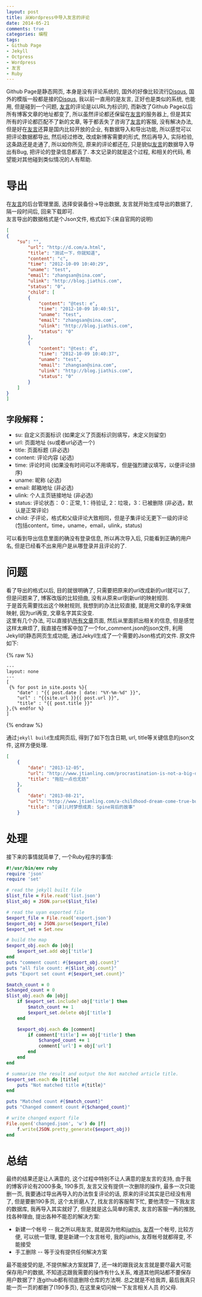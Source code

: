 ```yaml
---
layout: post
title: 从Wordpress中导入友言的评论
date: 2014-05-21
comments: true
categories: 编程
tags: 
- Github Page
- Jekyll
- Octpress
- Wordpress
- 友言
- Ruby
---
```


Github Page是静态网页, 本身是没有评论系统的, 国外的好像比较流行[Disqus][], 国外的模版一般都是接的[Disqus][], 我以前一直用的是友言, 正好也是类似的系统, 也能用, 但是碰到一个问题, [友言][]的评论是以URL为标识的, 而新改了Github Page以后所有博客文章的地址都变了, 所以虽然评论都还保留在[友言][]的服务器上, 但是其实所有的评论都匹配不了新的文章, 等于都丢失了咨询了[友言][]的客服, 没有解决办法, 但是好在[友言][]还算是国内比较开放的企业, 有数据导入和导出功能, 所以感觉可以把评论数据都导出, 然后经过修改, 改成新博客需要的形式, 然后再导入, 实际检验, 这条路还是走通了, 所以如你所见, 原来的评论都还在, 只是貌似[友言][]的数据导入导出有Bug, 把评论的登录信息都丢了.  本文记录的就是这个过程, 和相关的代码, 希望能对其他碰到类似情况的人有帮助.  

<!-- more -->

# 导出
在[友言][]的后台管理里面, 选择安装备份->导出数据, 友言就开始生成导出的数据了, 隔一段时间后, 回来下载即可.  
友言导出的数据格式是个Json文件, 格式如下:(来自官网的说明)
~~~ json
[
{
	"su": "",
		"url": "http://d.com/a.html",
		"title": "测试一下，你就知道",
		"content": "c",
		"time": "2012-10-09 10:40:29",
		"uname": "test",
		"email": "zhangsan@sina.com",
		"ulink": "http://blog.jiathis.com",
		"status": "0",
		"child": [
		{
			"content": "@test: e",
			"time": "2012-10-09 10:40:51",
			"uname": "test",
			"email": "zhangsan@sina.com",
			"ulink": "http://blog.jiathis.com",
			"status": "0"
		},
		{
			"content": "@test: d",
			"time": "2012-10-09 10:40:37",
			"uname": "test",
			"email": "zhangsan@sina.com",
			"ulink": "http://blog.jiathis.com",
			"status": "0"
		}
	]
}
]
~~~

## 字段解释：
* su: 自定义页面标识 (如果定义了页面标识则填写，未定义则留空)
* url: 页面地址 (su或者url必选一个)
* title: 页面标题 (非必选)
* content: 评论内容 (必选)
* time: 评论时间 (如果没有时间可以不用填写，但是强烈建议填写，以便评论排序)
* uname: 昵称 (必选)
* email: 邮箱地址 (非必选)
* ulink: 个人主页链接地址 (非必选)
* status: 评论状态： 0：正常, 1：待验证, 2：垃圾，3：已被删除 (非必选，默认是正常评论)
* child: 子评论，格式和父级评论大致相同，但是子集评论无更下一级的评论 (包括content，time，uname，email，ulink，status) 

可以看到导出信息里面的确没有登录信息, 所以再次导入后, 只能看到正确的用户名, 但是已经看不出来用户是从哪登录并且评论的了.  

# 问题
看了导出的格式以后, 目的就很明确了, 只需要把原来的url改成新的url就可以了, 但是问题来了, 博客改版的比较扭曲, 没有从原来url到新url的映射规则.  
于是首先需要找出这个映射规则, 我想到的办法比较直接, 就是用文章的名字来做映射, 因为url再变, 文章名字其实没变.  
这里有几个办法, 可以直接扒[所有文章](/archive.html)页面, 然后从里面抓出相关的信息, 但是感觉这样太麻烦了, 我直接在博客中加了一个for_comment.json的json文件, 利用Jekyll的静态网页生成功能, 通过Jekyll生成了一个需要的Json格式的文件.  原文件如下:

{% raw %} 
~~~
---
layout: none
---
[
 {% for post in site.posts %}{
	"date" : "{{ post.date | date: "%Y-%m-%d" }}",
	"url" : "{{site.url }}{{ post.url }}",
	"title" : "{{ post.title }}"
},{% endfor %}
]
~~~
{% endraw %} 

通过`jekyll build`生成网页后, 得到了如下包含日期, url, title等关键信息的json文件, 这样方便处理.

~~~ json
[
    {
        "date": "2013-12-05",
        "url": "http://www.jtianling.com/procrastination-is-not-a-big-deal.html",
        "title": "拖拉一点也无妨"
    },
    {
        "date": "2013-08-21",
        "url": "http://www.jtianling.com/a-childhood-dream-come-true-building-spine.html",
        "title": "[译]儿时梦想成真: Spine背后的故事"
    }
~~~

# 处理
接下来的事情就简单了, 一个Ruby程序的事情:

~~~ ruby
#!/usr/bin/env ruby
require 'json'
require 'set'

# read the jekyll built file
$list_file = File.read('list.json')
$list_obj = JSON.parse($list_file)

# read the uyan exported file
$export_file = File.read('export.json')
$export_obj = JSON.parse($export_file)
$export_set = Set.new

# build the map
$export_obj.each do |obj|
	$export_set.add obj['title']
end
puts "comment count: #{$export_obj.count}"
puts "all file count: #{$list_obj.count}"
puts "Export set count #{$export_set.count}"

$match_count = 0
$changed_count = 0
$list_obj.each do |obj|
	if $export_set.include? obj['title'] then
		$match_count += 1
		$export_set.delete obj['title']
	end

	$export_obj.each do |comment|
		if comment['title'] == obj['title'] then
			$changed_count += 1
			comment['url'] = obj['url']
		end
	end
end

# summarize the result and output the Not matched article title.
$export_set.each do |title|
	puts "Not matched title #{title}"
end

puts "Matched count #{$match_count}"
puts "Changed comment count #{$changed_count}"

# write changed export file
File.open('changed.json', 'w') do |f|
	f.write(JSON.pretty_generate($export_obj))
end
~~~

# 总结
最终的结果还是让人满意的, 这个过程中特别不让人满意的是友言的支持, 由于我的博客评论有2000多条, 190多页, 友言又没有提供一次删除的操作, 最多一次只能删一页, 我要通过导出再导入的办法恢复评论的话, 原来的评论其实是已经没有用了, 但是要删190多页, 这个太折磨人了, 找友言的客服帮下忙, 要他清空一下我友言的数据库, 我再导入其实就好了, 但是就是这么简单的需求, 友言的客服一再的推脱, 找各种理由, 提出各种不能忍的解决方案:

* 新建一个帐号 -- 我之所以用友言, 就是因为他和[jiathis](http://jiathis.com/), [友荐](http://www.ujian.cc/)一个帐号, 比较方便, 可以统一管理, 要是新建一个友言帐号, 我的jiathis, 友荐帐号就都得变, 不能接受
* 手工删除 -- 等于没有提供任何解决方案

最不能接受的是, 不提供解决方案就算了, 还一味的跟我说友言就是要尽最大可能保存用户的数据, 不知道这跟我需要的操作有什么关系, 难道其他网站都不要保存用户数据了? 连github都有彻底删除仓库的方法啊.  总之就是不给我弄, 最后我真只能一页一页的都删了(190多页), 在这里亲切问候一下友言相关人员 的父母.  

[Disqus]: http://disqus.com/
[友言]: http://www.uyan.cc
